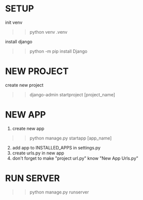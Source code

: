 # SETUP #
init venv
>> python venv .venv

install django
>> python -m pip install Django

# NEW PROJECT #
create new project
>> django-admin startproject [project_name]

# NEW APP #
1. create new app
>> python manage.py startapp [app_name]

2. add app to INSTALLED_APPS in settings.py
3. create urls.py in new app
4. don't forget to make "project url.py" know "New App Urls.py"

# RUN SERVER #
>> python manage.py runserver